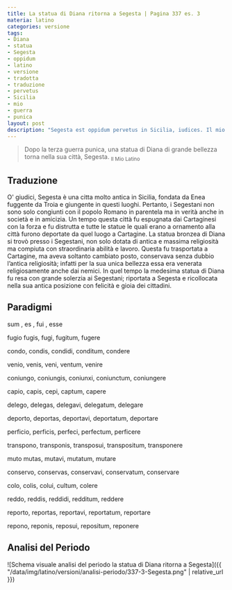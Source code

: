 ```yaml
---
title: La statua di Diana ritorna a Segesta | Pagina 337 es. 3
materia: latino
categories: versione
tags:
- Diana
- statua
- Segesta
- oppidum
- latino
- versione
- tradotta
- traduzione
- pervetus
- Sicilia
- mio
- guerra
- punica
layout: post
description: "Segesta est oppidum pervetus in Sicilia, iudices. Il mio latino pagina 337 versione 3."
---
```

> Dopo la terza guerra punica, una statua di Diana di grande bellezza torna nella sua città, Segesta.
<sub> Il Mio Latino </sub>

## Traduzione

O' giudici, Segesta è una citta molto antica in Sicilia, fondata da Enea fuggente da Troia e giungente in questi luoghi. Pertanto, i Segestani non sono solo congiunti  con il popolo Romano in parentela ma in verità anche in società e in amicizia. Un tempo questa città fu espugnata dai Cartaginesi con la forza e fu distrutta e tutte le statue le quali erano a ornamento alla città furono deportate da quel luogo a Cartagine. La statua bronzea di Diana si trovò presso i Segestani, non solo dotata di antica e massima religiosità ma compiuta con straordinaria abilità e lavoro. Questa fu trasportata a Cartagine, ma aveva soltanto cambiato posto, conservava senza dubbio l’antica religiosità; infatti per la sua unica bellezza essa era venerata religiosamente anche dai nemici. In quel tempo la medesima statua di Diana fu resa con grande solerzia ai Segestani; riportata a Segesta e ricollocata nella sua antica posizione con felicità e gioia dei cittadini.

## Paradigmi

sum , es , fui , esse

fugio fugis, fugi, fugitum, fugere

condo, condis, condidi, conditum, condere

venio, venis, veni, ventum, venire

coniungo, coniungis, coniunxi, coniunctum, coniungere

capio, capis, cepi, captum, capere

delego, delegas, delegavi, delegatum, delegare

deporto, deportas, deportavi, deportatum, deportare

perficio, perficis, perfeci, perfectum, perficere

transpono, transponis, transposui, transpositum, transponere

muto mutas, mutavi, mutatum, mutare

conservo, conservas, conservavi, conservatum, conservare

colo, colis, colui, cultum, colere

reddo, reddis, reddidi, redditum, reddere

reporto, reportas, reportavi, reportatum, reportare

repono, reponis, reposui, repositum, reponere

## Analisi del Periodo

![Schema visuale analisi del periodo la statua di Diana ritorna a Segesta]({{ "/data/img/latino/versioni/analisi-periodo/337-3-Segesta.png" | relative_url }})
